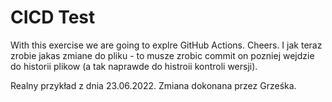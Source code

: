 # CICD Test
With this exercise we are going to explre GitHub Actions. Cheers.
I jak teraz zrobie jakas zmiane do pliku - to musze zrobic commit
on pozniej wejdzie do historii plikow (a tak naprawde do histroii kontroli wersji).

Realny przykład z dnia 23.06.2022.
Zmiana dokonana przez Grześka.